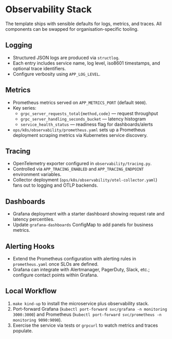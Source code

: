# Observability Stack

The template ships with sensible defaults for logs, metrics, and traces. All components can be swapped for organisation-specific tooling.

## Logging
- Structured JSON logs are produced via `structlog`.
- Each entry includes service name, log level, iso8601 timestamps, and optional trace identifiers.
- Configure verbosity using `APP_LOG_LEVEL`.

## Metrics
- Prometheus metrics served on `APP_METRICS_PORT` (default `9000`).
- Key series:
  - `grpc_server_requests_total{method,code}` — request throughput
  - `grpc_server_handling_seconds_bucket` — latency histogram
  - `service_health_status` — readiness flag for dashboards/alerts
- `ops/k8s/observability/prometheus.yaml` sets up a Prometheus deployment scraping metrics via Kubernetes service discovery.

## Tracing
- OpenTelemetry exporter configured in `observability/tracing.py`.
- Controlled via `APP_TRACING_ENABLED` and `APP_TRACING_ENDPOINT` environment variables.
- Collector deployment (`ops/k8s/observability/otel-collector.yaml`) fans out to logging and OTLP backends.

## Dashboards
- Grafana deployment with a starter dashboard showing request rate and latency percentiles.
- Update `grafana-dashboards` ConfigMap to add panels for business metrics.

## Alerting Hooks
- Extend the Prometheus configuration with alerting rules in `prometheus.yaml` once SLOs are defined.
- Grafana can integrate with Alertmanager, PagerDuty, Slack, etc.; configure contact points within Grafana.

## Local Workflow
1. `make kind-up` to install the microservice plus observability stack.
2. Port-forward Grafana (`kubectl port-forward svc/grafana -n monitoring 3000:3000`) and Prometheus (`kubectl port-forward svc/prometheus -n monitoring 9090:9090`).
3. Exercise the service via tests or `grpcurl` to watch metrics and traces populate.
